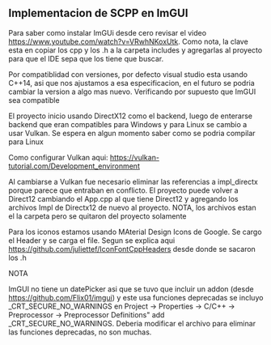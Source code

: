 ## Implementacion de SCPP en ImGUI

Para saber como instalar ImGUi desde cero revisar el video https://www.youtube.com/watch?v=VRwhNKoxUtk.
Como nota, la clave esta en copiar los cpp y los .h a la carpeta includes y agregarlas al proyecto
para que el IDE sepa que los tiene que buscar.

Por compatiblidad con versiones, por defecto visual studio esta usando C++14, asi que nos ajustamos
a esa especificacion, en el futuro se podria cambiar la version a algo mas nuevo. Verificando por
supuesto que ImGUI sea compatible

El proyecto inicio usando DirectX12 como el backend, luego de enterarse backend que eran compatibles
para Windows y para Linux se cambio a usar Vulkan. Se espera en algun momento saber como se podria
compilar para Linux

Como configurar Vulkan aqui: https://vulkan-tutorial.com/Development_environment

Al cambiarse a Vulkan fue necesario eliminar las referencias a impl_directx porque parece que entraban en conflicto. 
El proyecto puede volver a Direct12 cambiando el App.cpp al que tiene Direct12 y agregando los archivos Impl de Directx12
de nuevo al proyecto. NOTA, los archivos estan el la carpeta pero se quitaron del proyecto solamente

Para los iconos estamos usando MAterial Design Icons de Google. Se cargo el Header y se carga el file. Segun
se explica aqui https://github.com/juliettef/IconFontCppHeaders desde donde se sacaron los .h

NOTA

ImGUI no tiene un datePicker asi que se tuvo que incluir un addon (desde https://github.com/Flix01/imgui) y este usa funciones deprecadas
se incluyo _CRT_SECURE_NO_WARNINGS en Project -> Properties -> C/C++ -> Preprocessor -> Preprocessor Definitions" add _CRT_SECURE_NO_WARNINGS. Deberia modificar el archivo para eliminar las funciones deprecadas, no son muchas.